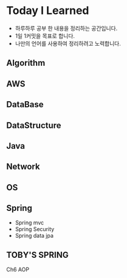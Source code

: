 # Today I Learned

- 하루하루 공부 한 내용을 정리하는 공간입니다.
- 1일 1커밋을 목표로 합니다.
- 나만의 언어를 사용하여 정리하려고 노력합니다.


## Algorithm
## AWS
## DataBase
## DataStructure
## Java
## Network
## OS
## Spring
- Spring mvc
- Spring Security
- Spring data jpa
## TOBY'S SPRING
Ch6 AOP
